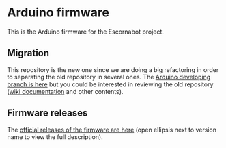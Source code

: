 
# Arduino firmware

This is the Arduino firmware for the Escornabot project.

## Migration

This repository is the new one since we are doing a big refactoring in order to separating the old repository in several ones. The [Arduino developing branch is here][BRA01] but you could be interested in reviewing the old repository ([wiki documentation][WIK01] and other contents).

## Firmware releases

The [official releases of the firmware are here][REL01] (open ellipsis next to version name to view the full description).


[BRA01]: https://github.com/escornabot/arduino/branches
[REL01]: https://github.com/escornabot/arduino/releases
[WIK01]: https://github.com/brico-labs/escornabot/wiki

